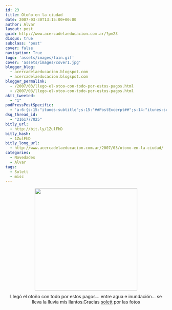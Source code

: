 ```yaml
---
id: 23
title: Otoño en la ciudad
date: 2007-03-30T13:15:00+00:00
author: Alvar
layout: post
guid: http://www.acercadelaeducacion.com.ar/?p=23
disqus: true
subclass: 'post'
cover: false
navigation: True
logo: 'assets/images/lain.gif'
cover: 'assets/images/cover1.jpg'
blogger_blog:
  - acercadelaeducacion.blogspot.com
  - acercadelaeducacion.blogspot.com
blogger_permalink:
  - /2007/03/llego-el-otoo-con-todo-por-estos-pagos.html
  - /2007/03/llego-el-otoo-con-todo-por-estos-pagos.html
aktt_tweeted:
  - "1"
podPressPostSpecific:
  - 'a:6:{s:15:"itunes:subtitle";s:15:"##PostExcerpt##";s:14:"itunes:summary";s:15:"##PostExcerpt##";s:15:"itunes:keywords";s:17:"##WordPressCats##";s:13:"itunes:author";s:10:"##Global##";s:15:"itunes:explicit";s:7:"Default";s:12:"itunes:block";s:7:"Default";}'
dsq_thread_id:
  - "2161777025"
bitly_url:
  - http://bit.ly/1ZulFhD
bitly_hash:
  - 1ZulFhD
bitly_long_url:
  - http://www.acercadelaeducacion.com.ar/2007/03/otono-en-la-ciudad/
categories:
  - Novedades
  - Alvar
tags:
  - Solett
  - misc
---
```

<p style="text-align: center"><a href="http://sp6.fotologs.net/photo/38/19/51/solett/1174669261_f.jpg"><img src="http://sp6.fotologs.net/photo/38/19/51/solett/1174669261_f.jpg" style="margin: 0pt auto 10px; display: block; text-align: center; cursor: pointer; width: 320px" border="0" /></a>Llegó el otoño con todo por estos pagos...
entre agua e inundación...
se lleva la lluvia mis llantos.Gracias <a href="http://www.fotolog.com/solett">solett</a> por las fotos
